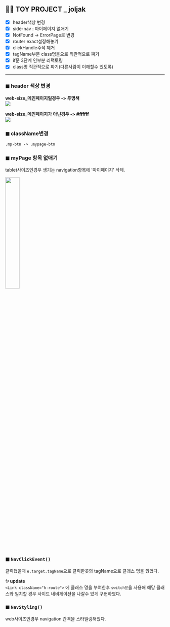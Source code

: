## 👩‍🎓 TOY PROJECT _ joljak
-   [x] header색상 변경
-   [x] side-nav : 마이페이지 없애기
-   [x] NotFound → ErrorPage로 변경
-   [x] router exact설정해놓기
-   [x] clickHandle주석 제거
-   [x] tagName부분 class명을으로 직관적으로 짜기
-   [x] if문 3단계 인부분 리팩토링
-   [x] class명 직관적으로 짜기(다른사람이 이해할수 있도록)
---

### ◼  header 색상 변경

**web-size_메인페이지일경우 -> 투명색**  
[![](https://camo.githubusercontent.com/4160608ca30964911c01ea58a64f92fcc29251d69786a5c8831cada7e1ed26fe/68747470733a2f2f6966682e63632f672f5356627565772e6a7067)](https://camo.githubusercontent.com/4160608ca30964911c01ea58a64f92fcc29251d69786a5c8831cada7e1ed26fe/68747470733a2f2f6966682e63632f672f5356627565772e6a7067)

**web-size_메인페이지가 아닌경우 -> #ffffff**  
[![](https://camo.githubusercontent.com/9dd06502fb89d71c6c1026ed1b9b3bd0626543d49c1fa93acaee8fdb8d5f402d/68747470733a2f2f6966682e63632f672f4976354d69632e6a7067)](https://camo.githubusercontent.com/9dd06502fb89d71c6c1026ed1b9b3bd0626543d49c1fa93acaee8fdb8d5f402d/68747470733a2f2f6966682e63632f672f4976354d69632e6a7067)  
  
  

### ◼  className변경

`.mp-btn -> .mypage-btn`  
  
  

### ◼  myPage 항목 없애기

tablet사이즈인경우 생기는 navigation항목에 '마이페이지' 삭제.

 <img src="https://camo.githubusercontent.com/69be675a57a6256637910e0dbab3be590ab623ff4269ceadc385829d9c0f7de8/68747470733a2f2f6966682e63632f672f5579334d4c652e6a7067" width="30%"/>

  
  

### ◼  `NavClickEvent()`

클릭했을때  `e.target.tagName`으로 클릭한곳의 tagName으로 클래스 명을 줬었다.

**✨  update**  
`<Link className="h-route">`  에 클래스 명을 부여한후  `switch문`을 사용해 해당 클래스와 일치할 경우 사이드 네비게이션을 나갈수 있게 구현하였다.

### ◼  `NavStyling()`

web사이즈인경우 navigation 간격을 스타일링해줬다.
